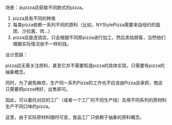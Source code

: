 场景：从pizza店获取不同款式的pizza。

1. pizza具有不同的种类
2. 每类pizza依赖一系列不同的原料（比如，NYStylePizza需要来自纽约的面团、沙拉酱、肉...)
3. pizza店是连锁店，只会根据不同原pizza进行加工，然后卖给顾客，当然他们根据实际情况收不一样的钱。

设计思路：

pizza店无需关注原料，甚至它并不需要知道pizza的具体实现，只需要有pizza的抽象概念。

同时，为了避免麻烦，生产同一系列Pizza的工作也不应该由Pizza店承担，商店只需要把pizza烤好，出售即可。

因此，可以委托对应的工厂（或者一个工厂的不同生产线）去用不同系列的原材料生产不同口味的pizza。

这里，由于实际原材料随时可变，食品工厂只依赖于抽象的原料概念。